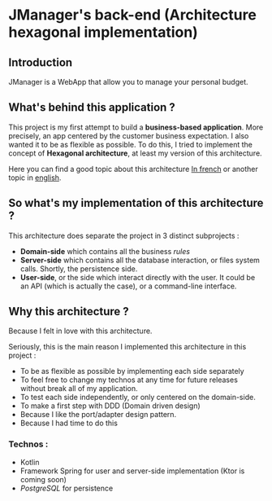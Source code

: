 # JManager's back-end (Architecture hexagonal implementation)

## Introduction

JManager is a WebApp that allow you to manage your personal budget.


## What's behind this application ?


This project is my first attempt to build a **business-based application**. More precisely, an app centered by the customer business expectation.
I also wanted it to be as flexible as possible. 
To do this, I tried to implement the concept of **Hexagonal architecture**, at least my version of this architecture.

Here you can find a good topic about this architecture [In french](https://blog.octo.com/architecture-hexagonale-trois-principes-et-un-exemple-dimplementation/) or another topic in [english](https://medium.com/ssense-tech/hexagonal-architecture-there-are-always-two-sides-to-every-story-bc0780ed7d9c).

## So what's my implementation of this architecture ? 


This architecture does separate the project in 3 distinct subprojects :
* **Domain-side** which contains all the business _rules_
* **Server-side** which contains all the database interaction, or files system calls. Shortly, the persistence side. 
* **User-side**, or the side which interact directly with the user. It could be an API (which is actually the case), or a command-line interface.

## Why this architecture ?


Because I felt in love with this architecture. 

Seriously, this is the main reason I implemented this architecture in this project : 

* To be as flexible as possible by implementing each side separately
* To feel free to change my technos at any time for future releases without break all of my application. 
* To test each side independently, or only centered on the domain-side. 
* To make a first step with DDD (Domain driven design)
* Because I like the port/adapter design pattern. 
* Because I had time to do this

### Technos : 


* Kotlin
* Framework Spring for user and server-side implementation (Ktor is coming soon)
* _PostgreSQL_ for persistence

